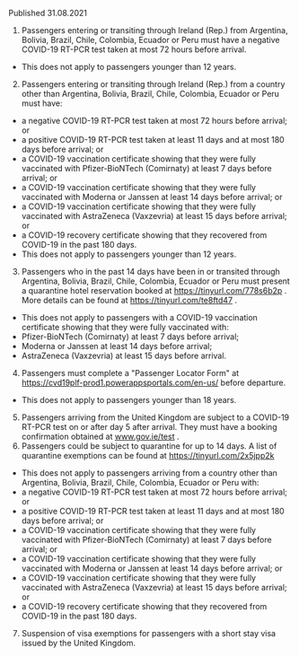 Published 31.08.2021
1. Passengers entering or transiting through Ireland (Rep.) from Argentina, Bolivia, Brazil, Chile, Colombia, Ecuador or Peru must have a negative COVID-19 RT-PCR test taken at most 72 hours before arrival.
- This does not apply to passengers younger than 12 years.
2. Passengers entering or transiting through Ireland (Rep.) from a country other than Argentina, Bolivia, Brazil, Chile, Colombia, Ecuador or Peru must have:
- a negative COVID-19 RT-PCR test taken at most 72 hours before arrival; or
- a positive COVID-19 RT-PCR test taken at least 11 days and at most 180 days before arrival; or
- a COVID-19 vaccination certificate showing that they were fully vaccinated with Pfizer-BioNTech (Comirnaty) at least 7 days before arrival; or 
- a COVID-19 vaccination certificate showing that they were fully vaccinated with Moderna or Janssen at least 14 days before arrival; or
- a COVID-19 vaccination certificate showing that they were fully vaccinated with AstraZeneca (Vaxzevria) at least 15 days before arrival; or
- a COVID-19 recovery certificate showing that they recovered from COVID-19 in the past 180 days.
- This does not apply to passengers younger than 12 years.
3. Passengers who in the past 14 days have been in or transited through Argentina, Bolivia, Brazil, Chile, Colombia, Ecuador or Peru must present a quarantine hotel reservation booked at <a href="https://tinyurl.com/778s6b2p">https://tinyurl.com/778s6b2p</a> . More details can be found at <a href="https://tinyurl.com/te8ftd47">https://tinyurl.com/te8ftd47</a> .
- This does not apply to passengers with a COVID-19 vaccination certificate showing that they were fully vaccinated with:
- Pfizer-BioNTech (Comirnaty) at least 7 days before arrival;
- Moderna or Janssen at least 14 days before arrival;
- AstraZeneca (Vaxzevria) at least 15 days before arrival.
4. Passengers must complete a "Passenger Locator Form" at <a href="https://cvd19plf-prod1.powerappsportals.com/en-us/">https://cvd19plf-prod1.powerappsportals.com/en-us/</a> before departure.
- This does not apply to passengers younger than 18 years.
5. Passengers arriving from the United Kingdom are subject to a COVID-19 RT-PCR test on or after day 5 after arrival. They must have a booking confirmation obtained at <a href="http://www.gov.ie/test">www.gov.ie/test</a> .
6. Passengers could be subject to quarantine for up to 14 days. A list of quarantine exemptions can be found at <a href="https://tinyurl.com/2x5jpp2k">https://tinyurl.com/2x5jpp2k</a> 
- This does not apply to passengers arriving from a country other than Argentina, Bolivia, Brazil, Chile, Colombia, Ecuador or Peru with:
- a negative COVID-19 RT-PCR test taken at most 72 hours before arrival; or
- a positive COVID-19 RT-PCR test taken at least 11 days and at most 180 days before arrival; or
- a COVID-19 vaccination certificate showing that they were fully vaccinated with Pfizer-BioNTech (Comirnaty) at least 7 days before arrival; or 
- a COVID-19 vaccination certificate showing that they were fully vaccinated with Moderna or Janssen at least 14 days before arrival; or
- a COVID-19 vaccination certificate showing that they were fully vaccinated with AstraZeneca (Vaxzevria) at least 15 days before arrival; or
- a COVID-19 recovery certificate showing that they recovered from COVID-19 in the past 180 days.
7. Suspension of visa exemptions for passengers with a short stay visa issued by the United Kingdom.

